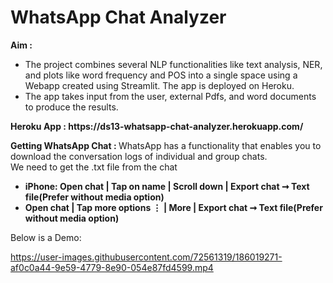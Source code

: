 # WhatsApp Chat Analyzer


<b>Aim : </b>
<ul>
  <li>The project combines several NLP functionalities like text analysis, NER, and plots like word frequency and POS into a single space using a Webapp created using Streamlit. The app is deployed on Heroku.</li>
  <li>The app takes input from the user, external Pdfs, and word documents to produce the results.</li>
</ul>
<b>Heroku App : https://ds13-whatsapp-chat-analyzer.herokuapp.com/</b><br>

<b>Getting WhatsApp Chat : </b>
WhatsApp has a functionality that enables you to download the conversation logs of individual and group chats.<br>
We need to get the .txt file from the chat
<ul>
  <li><b>iPhone: Open chat | Tap on name | Scroll down | Export chat ➞ Text file(Prefer without media option)</b></li>
  <li><b>Open chat | Tap more options ⋮ | More | Export chat ➞ Text file(Prefer without media option)</b></li>
</ul>

Below is a Demo:

https://user-images.githubusercontent.com/72561319/186019271-af0c0a44-9e59-4779-8e90-054e87fd4599.mp4

